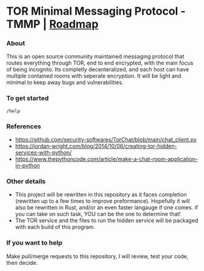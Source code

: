 # TOR Minimal Messaging Protocol - TMMP | [Roadmap](https://github.com/users/FU3X/projects/2)

### About
This is an open source community maintained messaging protocol that routes everything through TOR, end to end encrypted, with the main focus of being incognito. Its completly decenteralized, and each host can have multiple contained rooms with seperate encryption. It will be light and minimal to keep away bugs and vulnerabilities.

### To get started
```
/help
```

### References
- https://github.com/security-softwares/TorChat/blob/main/chat_client.py
- https://jordan-wright.com/blog/2014/10/06/creating-tor-hidden-services-with-python/
- https://www.thepythoncode.com/article/make-a-chat-room-application-in-python

### Other details
- This project will be rewritten in this repository as it faces completion (rewritten up to a few times to improve preformance). Hopefully it will also be rewritten in Rust, and/or an even faster langauge if one comes. if you can take on such task, YOU can be the one to determine that!
- The TOR service and the files to run the hidden service will be packaged with each build of this program.

### If you want to help
Make pull/merge requests to this repository, I will review, test your code, then decide.
